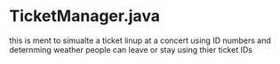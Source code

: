 # TicketManager.java
this is ment to simualte a ticket linup at a concert using ID numbers and deternming weather people can leave or stay using thier ticket IDs 
